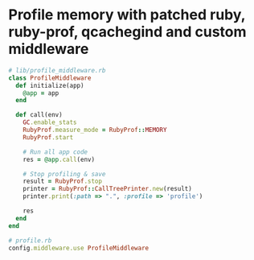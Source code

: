 # Profile memory with patched ruby, ruby-prof, qcachegind and custom middleware

```ruby
# lib/profile_middleware.rb
class ProfileMiddleware
  def initialize(app)
    @app = app
  end

  def call(env)
    GC.enable_stats
    RubyProf.measure_mode = RubyProf::MEMORY
    RubyProf.start

    # Run all app code
    res = @app.call(env)

    # Stop profiling & save
    result = RubyProf.stop
    printer = RubyProf::CallTreePrinter.new(result)
    printer.print(:path => ".", :profile => 'profile')

    res
  end
end

# profile.rb
config.middleware.use ProfileMiddleware
```
